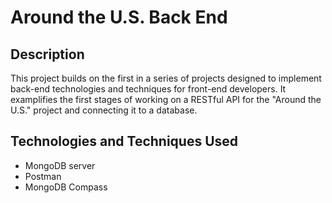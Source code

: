 # Around the U.S. Back End

## Description

This project builds on the first in a series of projects designed to implement back-end technologies and techniques for front-end developers. It examplifies the first stages of working on a RESTful API for the "Around the U.S." project and connecting it to a database.

## Technologies and Techniques Used

- MongoDB server
- Postman
- MongoDB Compass
